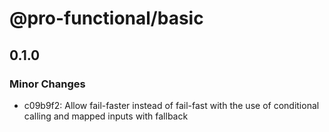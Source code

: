 # @pro-functional/basic

## 0.1.0

### Minor Changes

- c09b9f2: Allow fail-faster instead of fail-fast with the use of conditional
  calling and mapped inputs with fallback
